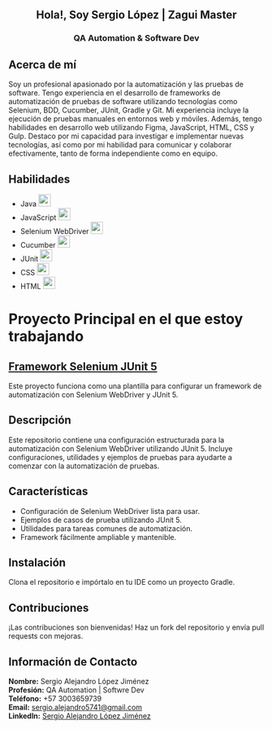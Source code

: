 <div align="center">
    <h2>Hola!, Soy Sergio López | Zagui Master</h2>
   <h3>QA Automation & Software Dev</h3>
</div>

## Acerca de mí
Soy un profesional apasionado por la automatización y las pruebas de software. Tengo experiencia en el desarrollo de frameworks de automatización de pruebas de software utilizando tecnologías como Selenium, BDD, Cucumber, JUnit, Gradle y Git. Mi experiencia incluye la ejecución de pruebas manuales en entornos web y móviles. Además, tengo habilidades en desarrollo web utilizando Figma, JavaScript, HTML, CSS y Gulp. Destaco por mi capacidad para investigar e implementar nuevas tecnologías, así como por mi habilidad para comunicar y colaborar efectivamente, tanto de forma independiente como en equipo.

## Habilidades
- Java <img width="24px" src="https://raw.githubusercontent.com/rahulbanerjee26/githubAboutMeGenerator/main/icons/java.svg">
- JavaScript <img width="24px" src="https://raw.githubusercontent.com/rahulbanerjee26/githubAboutMeGenerator/main/icons/javascript.svg">
- Selenium WebDriver <img width="24px" src="https://raw.githubusercontent.com/rahulbanerjee26/githubAboutMeGenerator/main/icons/selenium.svg">
- Cucumber <img width="24px" src="https://raw.githubusercontent.com/rahulbanerjee26/githubAboutMeGenerator/main/icons/cucumber.svg">
- JUnit <img width="24px" src="https://raw.githubusercontent.com/rahulbanerjee26/githubAboutMeGenerator/main/icons/junit.svg">
- CSS <img width="24px" src="https://raw.githubusercontent.com/rahulbanerjee26/githubAboutMeGenerator/main/icons/css.svg">
- HTML <img width="24px" src="https://raw.githubusercontent.com/rahulbanerjee26/githubAboutMeGenerator/main/icons/html.svg">




# Proyecto Principal en el que estoy trabajando
## [Framework Selenium JUnit 5](https://github.com/zagui-master/Fase-experimental-Framework-Selenium-JUnit-5)
Este proyecto funciona como una plantilla para configurar un framework de automatización con Selenium WebDriver y JUnit 5.

## Descripción
Este repositorio contiene una configuración estructurada para la automatización con Selenium WebDriver utilizando JUnit 5. Incluye configuraciones, utilidades y ejemplos de pruebas para ayudarte a comenzar con la automatización de pruebas.

## Características
- Configuración de Selenium WebDriver lista para usar.
- Ejemplos de casos de prueba utilizando JUnit 5.
- Utilidades para tareas comunes de automatización.
- Framework fácilmente ampliable y mantenible.

## Instalación

Clona el repositorio e impórtalo en tu IDE como un proyecto Gradle.

## Contribuciones

¡Las contribuciones son bienvenidas! Haz un fork del repositorio y envía pull requests con mejoras.

## Información de Contacto

**Nombre:** Sergio Alejandro López Jiménez  
**Profesión:** QA Automation | Softwre Dev  
**Teléfono:** +57 3003659739  
**Email:** [sergio.alejandro5741@gmail.com](mailto:sergio.alejandro5741@gmail.com)  
**LinkedIn:** [Sergio Alejandro López Jiménez](https://www.linkedin.com/in/sergio-lopez-a39178262/)  


